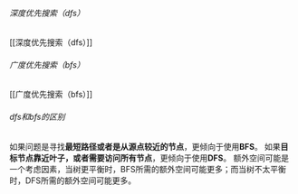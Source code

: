 ###### 深度优先搜索（dfs）
[[深度优先搜索（dfs）]]

###### 广度优先搜索（bfs）
[[广度优先搜索（bfs）]]


###### dfs和bfs的区别
如果问题是寻找**最短路径或者是从源点较近的节点**，更倾向于使用**BFS**。
如果**目标节点靠近叶子，或者需要访问所有节点**，更倾向于使用**DFS**。
额外空间可能是一个考虑因素，当树更平衡时，BFS所需的额外空间可能更多；而当树不太平衡时，DFS所需的额外空间可能更多。
